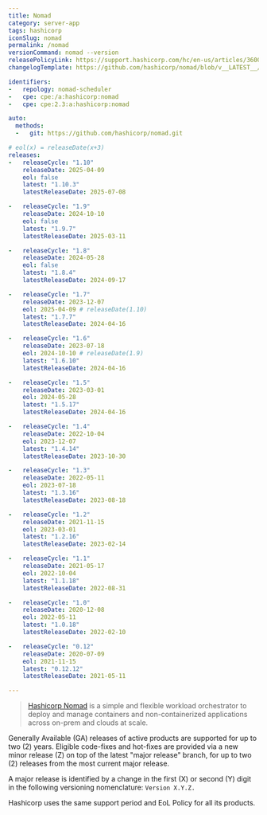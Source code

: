 ```yaml
---
title: Nomad
category: server-app
tags: hashicorp
iconSlug: nomad
permalink: /nomad
versionCommand: nomad --version
releasePolicyLink: https://support.hashicorp.com/hc/en-us/articles/360021185113-Support-Period-and-End-of-Life-EOL-Policy
changelogTemplate: https://github.com/hashicorp/nomad/blob/v__LATEST__/CHANGELOG.md

identifiers:
-   repology: nomad-scheduler
-   cpe: cpe:/a:hashicorp:nomad
-   cpe: cpe:2.3:a:hashicorp:nomad

auto:
  methods:
  -   git: https://github.com/hashicorp/nomad.git

# eol(x) = releaseDate(x+3)
releases:
-   releaseCycle: "1.10"
    releaseDate: 2025-04-09
    eol: false
    latest: "1.10.3"
    latestReleaseDate: 2025-07-08

-   releaseCycle: "1.9"
    releaseDate: 2024-10-10
    eol: false
    latest: "1.9.7"
    latestReleaseDate: 2025-03-11

-   releaseCycle: "1.8"
    releaseDate: 2024-05-28
    eol: false
    latest: "1.8.4"
    latestReleaseDate: 2024-09-17

-   releaseCycle: "1.7"
    releaseDate: 2023-12-07
    eol: 2025-04-09 # releaseDate(1.10)
    latest: "1.7.7"
    latestReleaseDate: 2024-04-16

-   releaseCycle: "1.6"
    releaseDate: 2023-07-18
    eol: 2024-10-10 # releaseDate(1.9)
    latest: "1.6.10"
    latestReleaseDate: 2024-04-16

-   releaseCycle: "1.5"
    releaseDate: 2023-03-01
    eol: 2024-05-28
    latest: "1.5.17"
    latestReleaseDate: 2024-04-16

-   releaseCycle: "1.4"
    releaseDate: 2022-10-04
    eol: 2023-12-07
    latest: "1.4.14"
    latestReleaseDate: 2023-10-30

-   releaseCycle: "1.3"
    releaseDate: 2022-05-11
    eol: 2023-07-18
    latest: "1.3.16"
    latestReleaseDate: 2023-08-18

-   releaseCycle: "1.2"
    releaseDate: 2021-11-15
    eol: 2023-03-01
    latest: "1.2.16"
    latestReleaseDate: 2023-02-14

-   releaseCycle: "1.1"
    releaseDate: 2021-05-17
    eol: 2022-10-04
    latest: "1.1.18"
    latestReleaseDate: 2022-08-31

-   releaseCycle: "1.0"
    releaseDate: 2020-12-08
    eol: 2022-05-11
    latest: "1.0.18"
    latestReleaseDate: 2022-02-10

-   releaseCycle: "0.12"
    releaseDate: 2020-07-09
    eol: 2021-11-15
    latest: "0.12.12"
    latestReleaseDate: 2021-05-11

---
```


> [Hashicorp Nomad](https://www.nomadproject.io/) is a simple and flexible workload orchestrator to
> deploy and manage containers and non-containerized applications across on-prem and clouds at scale.

Generally Available (GA) releases of active products are supported for up to two (2) years. Eligible
code-fixes and hot-fixes are provided via a new minor release (Z) on top of the latest "major
release" branch, for up to two (2) releases from the most current major release.

A major release is identified by a change in the first (X) or second (Y) digit in the following
versioning nomenclature: `Version X.Y.Z.`

Hashicorp uses the same support period and EoL Policy for all its products.
